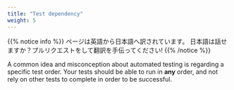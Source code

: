 ```yaml
---
title: "Test dependency"
weight: 5
---
```


{{% notice info %}}
<i class="fas fa-language"></i> ページは英語から日本語へ訳されています。
日本語は話せますか？プルリクエストをして翻訳を手伝ってください!
{{% /notice %}}

A common idea and misconception about automated testing is regarding a
specific test order. Your tests should be able to run in **any** order,
and not rely on other tests to complete in order to be successful.
